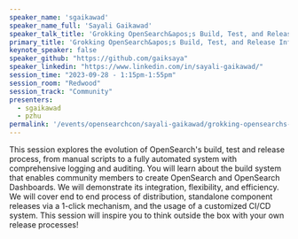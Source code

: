 ```yaml
---
speaker_name: 'sgaikawad'
speaker_name_full: 'Sayali Gaikawad'
speaker_talk_title: 'Grokking OpenSearch&apos;s Build, Test, and Release Infrastructure'
primary_title: 'Grokking OpenSearch&apos;s Build, Test, and Release Infrastructure'
keynote_speaker: false
speaker_github: "https://github.com/gaiksaya"
speaker_linkedin: "https://www.linkedin.com/in/sayali-gaikawad/"
session_time: "2023-09-28 - 1:15pm-1:55pm"
session_room: "Redwood"
session_track: "Community"
presenters: 
  - sgaikawad
  - pzhu
permalink: '/events/opensearchcon/sayali-gaikawad/grokking-opensearchs-build-test-and-release-infrastructure.html'
---
```


This session explores the evolution of OpenSearch's build, test and release process, from manual scripts to a fully automated system with comprehensive logging and auditing. You will learn about the build system that enables community members to create OpenSearch and OpenSearch Dashboards. We will demonstrate its integration, flexibility, and efficiency. We will cover end to end process of distribution, standalone component releases via a 1-click mechanism, and the usage of a customized CI/CD system. This session will inspire you to think outside the box with your own release processes!
